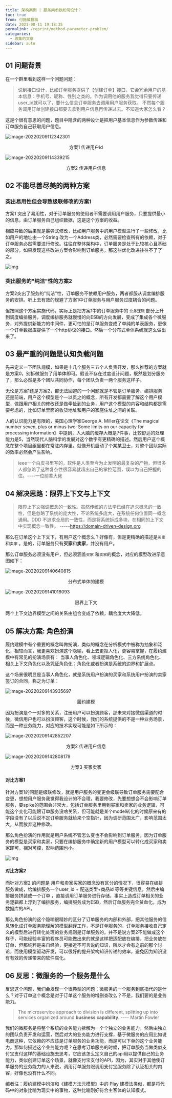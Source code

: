 ```yaml
---
title: 架构案例 | 服务间参数如何设计？
toc: true
from: 付施威投稿
date: 2021-08-11 19:18:35
permalink: /reprint/method-parameter-problem/
categories:
  - 收集的文章
sidebar: auto
---
```


## 01 问题背景

在一个群里看到这样一个问题问题：

> 说到接口设计，比如订单服务提供了【创建订单】接口，它会冗余用户的基本信息：手机号、昵称、性别之类的。作为调用他的服务我觉得只要传递user_id就可以了，要什么信息订单服务去调用用户服务获取。
> 不然每个服务调用订单创建接口都要去拿到用户信息再传递过去。不知道大家怎么看？

这是个很有意思的问题，题目中隐含的两种设计是把用户基本信息作为参数传递和订单服务自己获取用户信息。

![image-20220209112342301](./method-parameter-problem/008i3skNly1gz73hc7u7aj30r40j4dgd.jpg)

<center>方案1 传递用户id</center>

![image-20220209114339215](./method-parameter-problem/008i3skNly1gz7423jh5gj30os0ok3zi.jpg)

<center>方案2 传递用户信息</center>

## 02 不能尽善尽美的两种方案

### 突出易用性但会导致级联修改的方案1

方案1 突出了易用性，对于订单服务的使用者不需要调用用户服务，只要提供最小的信息，由订单服务自己组织数据，这是这个方案的收益。

相应导致的后果就是霰弹式修改，比如用户服务中的用户模型进行了一些修改，比如用户的地址由一个String 改为一个Address类，必然需要检查所有的依赖，对于订单服务必然需要进行修改。往往在整体架构中，订单服务是处于比较核心且基础的部分，如果发现这些改进方案会影响到订单服务，那这些优化改进往往不了了之。

![img](./method-parameter-problem/1042.jpg)

### 突出服务的"纯洁"性的方案2

方案2突出了服务的"纯洁"性，订单服务不依赖用户服务，两者都服从调度编排服务的安排。听上去有效的规避了方案1中订单服务与用户服务过度耦合的问题。

但按照这个方案实施代码，实际上是把方案1中的订单服务中的 `业务逻辑` 部分上升到调度编排服务，调度编排服务就慢慢的向ESB的方向发展，变成了集成各个微服务，对外提供新能力的中间件，更可怕的是订单服务变成了单纯的单表服务，更像一个订单数据库提供了一个http协议的接口。然后一个分布式单体系统就这么做出来了。

## 03 最严重的问题是认知负载问题

先来定义一下团队规模，如果是十几个服务三五个人负责开发，那么推荐的方案就是方案0，别拆微服务了用单体即可。假设不存在过度设计问题，既然是划分服务了，那么必然是多个团队共同协作，每个团队负责一两个服务这样子。

无论是方案1还是方案2，都无法回避的一个问题就是不管是订单服务、编排服务还是前端，用户这个模型是个一以贯之的概念，所有开发都需要了解这个用户模型，做跟用户相关的修改还是做牵扯到的业务，用户这个模型的内容和结构都是需要考虑的，比如订单里面的收货地址和用户的家庭住址之间的关联。

人的认识能力是有限的，美国心理学家George A. Miller在论文《The magical number seven, plus or minus two: Some limits on our capacity for processing information》中提到，人大脑的缓存大概是7件事，比较舒适的处理能力是5，当然现代人脑科学的发展对这个数字有更精确的描述。然后用户这个概念在整个项目组里都在常驻内存里，就像开机启动了个某某卫士，对整个团队实际的效率必然会产生影响。

> ieee一个白皮书里写的，软件是人类至今为止发明的最复杂的产物，但很多人都忽略了这种复杂性很容易就超出自己的掌控范围，误以为自己把握的住。----一位前辈大佬

## 04 解决思路：限界上下文与上下文

> 限界上下文强调概念的一致性。虽然传统的方法学已经在追求概念的一致性，但是忽略了系统的庞大性，不论系统多庞大，在系统任何位置同一概念通用。DDD 不追求全局的一致性，而是将系统拆成多块，在相同的上下文中实现概念一致性。  -----https://domain-driven-design.org

那么在订单这个上下文下，有用户这个概念么？好像有，但是更精确的描述是`买家` 和`卖家` 。是的，订单服务只有**买家**和**卖家**，并没有用户。

那么订单服务必须没有用户，但必须涵盖`买家` 和`卖家`的概念，对应的模型改进示意图如下：

![image-20220209140640815](./method-parameter-problem/008i3skNly1gz786x0wg4j31d00ks75j.jpg)

<center> 分布式单体的建模</center>

![image-20220209141016093](./method-parameter-problem/008i3skNly1gz78and98zj31fc0fygn0.jpg)

<center>限界上下文</center>

两个上下文边界模型之间的关系由组合变成了依赖，耦合度大大降低。

## 05 解决方案: 角色扮演

履约建模中有个重要的概念叫做扮演，类似的概念在分析模式中被称为抽象和泛化，相较而言，我更喜欢扮演这个隐喻，看上去更拟人化，更容易掌握，在履约建模中有常见的扮演场景有： 当事人角色化、领域逻辑角色化、三方系统角色化、相关上下文角色化以及凭证角色化；角色化或者扮演是系统的边界和扩展点。

这个场景很明显是当事人角色化，就是系统用户扮演的买家和系统用户扮演的卖家签订的合同，称之为订单：

![image-20220209143935697](./method-parameter-problem/008i3skNly1gz7955r6n4j30u80js750.jpg)

<center>履约建模</center>

因为扮演是个一对多的关系，注册用户可以扮演顾客，那未来对接微信渠道的时候，微信用户也可以扮演顾客，这个时候，我们的系统提供的不是一种业务场景，而是一种业务能力，对应的技术实现可能是如下所示的：

![image-20220209142852207](./method-parameter-problem/008i3skNly1gz78u013dtj30os0ok0tv.jpg)


<center>方案2 传递用户信息</center>

![image-20220209142808179](./method-parameter-problem/008i3skNly1gz78t8hc8oj30ou0oiq47.jpg)

<center>方案3 买家卖家</center>



#### 对比方案1

针对方案1的问题是级联修改，就是用户服务的变更会级联导致订单服务需要配合变更，想想用户服务我觉得我设计的不合理，我要修改，先要想想会不会影响订单服务，要spike的范围会非常大，包括订单服务里用到买家和卖家的业务逻辑，可能这个变化可能跟订单服务没啥关系，但可能就是某个model转化的时候原来有的字段没有了以后说不定订单服务就给来个空指针，因为调研范围太广，影响范围太大，从而放弃这种修改。

那么角色扮演的作用就是用户系统不管怎么变也不会影响到订单服务，因为订单服务的模型是买家和卖家，只要在编排服务中确定新的用户模型可以转化成买家和卖家即可，相对可控，影响范围也小。

![img](./method-parameter-problem/1128.jpg)

#### 对比方案2

而针对方案2 的问题是 用户和卖家买家的概念没有区分的情况下，很容易在编排服务做成，给编排服务一个user_id +  配送类型+商品id 等等关键信息，然后由编排服务拼装成一个订单 ，直接调用订单服务进行存储，事实上造成订单相关的业务逻辑都上浮到了编排服务，编排服务成为ESB，然后订单服务完全贫血化，成为数据库的API。

那么角色扮演的这个隐喻很精妙的区分了订单服务的内部和外部，把其他服务的信息转化成订单服务能理解的模型翻译工作，不是订单服务的，订单服务接收自己定义的模型后进行转化处理的业务规则是订单服务的。并不是说方案2不能做成这个样子，可能经验丰富的程序员可能做出来的就是这样把适配放在编排，把业务放在订单，但那纯粹是来自经验，更接近不可言说的知识，所以才会有之前的那个讨论，而使用模型驱动开发，可以很好的提升架构知识传递的效率，避免因为知识没有有效的传递带来的软件腐化。

## 06 反思：微服务的一个服务是什么

反思这个问题，我们会发现一个很典型的问题：微服务的一个服务到底指代的是什么？对于订单这个概念是对于订单这个服务的增删查改么？不是，我们要的是业务能力。

> The microservice approach to division is different, splitting up into services organized around **business capability**. ---- Martin Fowler 

我们的微服务是将整个系统的业务能力拆解为一个个独立的业务能力，然后由独立的团队负责开发和运营，然后对大的业务能力进行支撑，基于微服务的应用比如说电商这种，它依赖的不应该是订单服务的业务功能，而是可以下单的这个业务能力。那如何描述这个业务能力呢？在思考订单服务的时候，把订单服务当做类似支付宝支付这样的基础设施去思考，它应该怎么定义自己的api用以提供自己的业务能力，类似创建订单这个场景，就像支付宝支付的API，因为，其实对于其他使订单服务的业务能力的人来说，调用订单服务跟调用支付宝服务除了认证相关的内容，好像也没有什么不同。


编者注：履约建模中扮演和《建模方法元模型》中的 Play 建模法类似，都是将代码中的对象比喻为现实中的事物，这种比喻刚好符合主客体的认知模式。

